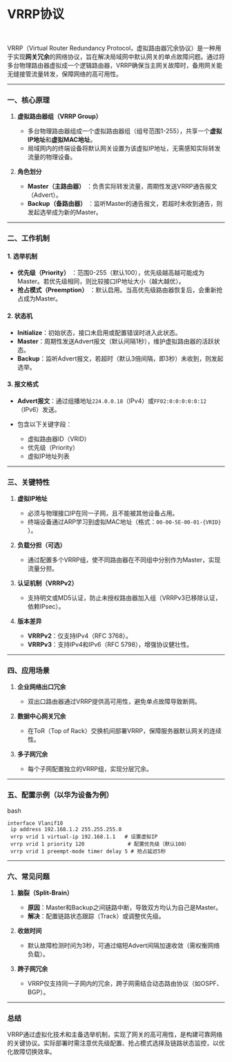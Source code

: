 # VRRP协议

‍

VRRP（Virtual Router Redundancy Protocol，虚拟路由器冗余协议）是一种用于实现**网关冗余**的网络协议，旨在解决局域网中默认网关的单点故障问题。通过将多台物理路由器虚拟成一个逻辑路由器，VRRP确保当主网关故障时，备用网关能无缝接管流量转发，保障网络的高可用性。

---

### **一、核心原理**

1. **虚拟路由器组（VRRP Group）**

    * 多台物理路由器组成一个虚拟路由器组（组号范围1-255），共享一个**虚拟IP地址**和**虚拟MAC地址**。
    * 局域网内的终端设备将默认网关设置为该虚拟IP地址，无需感知实际转发流量的物理设备。
2. **角色划分**

    * **Master（主路由器）** ：负责实际转发流量，周期性发送VRRP通告报文（Advert）。
    * **Backup（备路由器）** ：监听Master的通告报文，若超时未收到通告，则发起选举成为新的Master。

---

### **二、工作机制**

#### 1. **选举机制**

* **优先级（Priority）** ：范围0-255（默认100），优先级越高越可能成为Master。若优先级相同，则比较接口IP地址大小（越大越优）。
* **抢占模式（Preemption）** ：默认启用。当高优先级路由器恢复后，会重新抢占成为Master。

#### 2. **状态机**

* **Initialize**：初始状态，接口未启用或配置错误时进入此状态。
* **Master**：周期性发送Advert报文（默认间隔1秒），维护虚拟路由器的活跃状态。
* **Backup**：监听Advert报文，若超时（默认3倍间隔，即3秒）未收到，则发起选举。

#### 3. **报文格式**

* **Advert报文**：通过组播地址`224.0.0.18`​（IPv4）或`FF02:0:0:0:0:0:12`​（IPv6）发送。
* 包含以下关键字段：

  * 虚拟路由器ID（VRID）
  * 优先级（Priority）
  * 虚拟IP地址列表

---

### **三、关键特性**

1. **虚拟IP地址**

    * 必须与物理接口IP在同一子网，且不能被其他设备占用。
    * 终端设备通过ARP学习到虚拟MAC地址（格式：`00-00-5E-00-01-{VRID}`​）。
2. **负载分担（可选）**

    * 通过配置多个VRRP组，使不同路由器在不同组中分别作为Master，实现流量分担。
3. **认证机制（VRRPv2）**

    * 支持明文或MD5认证，防止未授权路由器加入组（VRRPv3已移除认证，依赖IPsec）。
4. **版本差异**

    * **VRRPv2**：仅支持IPv4（RFC 3768）。
    * **VRRPv3**：支持IPv4和IPv6（RFC 5798），增强协议健壮性。

---

### **四、应用场景**

1. **企业网络出口冗余**

    * 双出口路由器通过VRRP提供高可用性，避免单点故障导致断网。
2. **数据中心网关冗余**

    * 在ToR（Top of Rack）交换机间部署VRRP，保障服务器默认网关的连续性。
3. **多子网冗余**

    * 每个子网配置独立的VRRP组，实现分层冗余。

---

### **五、配置示例（以华为设备为例）**

bash

```
interface Vlanif10
 ip address 192.168.1.2 255.255.255.0
 vrrp vrid 1 virtual-ip 192.168.1.1   # 设置虚拟IP
 vrrp vrid 1 priority 120              # 配置优先级（默认100）
 vrrp vrid 1 preempt-mode timer delay 5 # 抢占延迟5秒
```

---

### **六、常见问题**

1. **脑裂（Split-Brain）**

    * **原因**：Master和Backup之间链路中断，导致双方均认为自己是Master。
    * **解决**：配置链路状态跟踪（Track）或调整优先级。
2. **收敛时间**

    * 默认故障检测时间为3秒，可通过缩短Advert间隔加速收敛（需权衡网络负载）。
3. **跨子网冗余**

    * VRRP仅支持同一子网内的冗余，跨子网需结合动态路由协议（如OSPF、BGP）。

---

### **总结**

VRRP通过虚拟化技术和主备选举机制，实现了网关的高可用性，是构建可靠网络的关键协议。实际部署时需注意优先级配置、抢占模式选择及链路状态监控，以优化故障切换效率。
